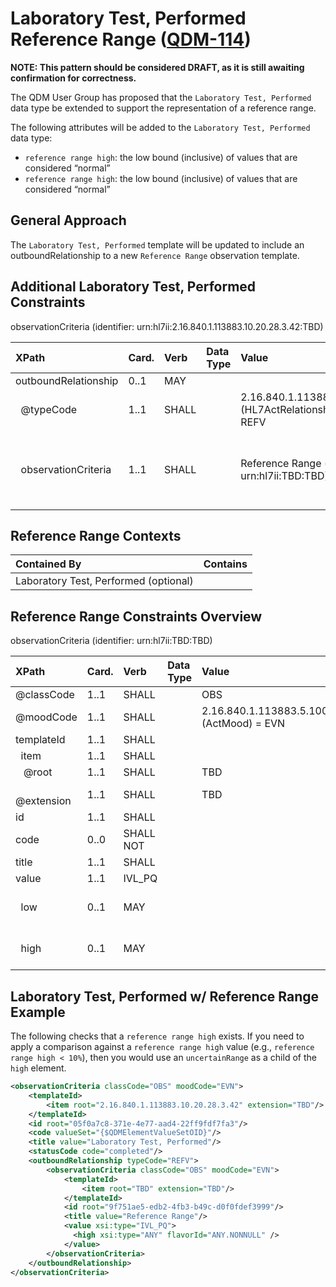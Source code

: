 Laboratory Test, Performed Reference Range ([QDM-114](http://jira.oncprojectracking.org/browse/QDM-114)\)
=========================================================================================================

**NOTE: This pattern should be considered DRAFT, as it is still awaiting confirmation for correctness.**

The QDM User Group has proposed that the `Laboratory Test, Performed` data type be extended to support the representation of a reference range.

The following attributes will be added to the `Laboratory Test, Performed` data type:

-	`reference range high`: the low bound (inclusive) of values that are considered “normal”
-	`reference range high`: the low bound (inclusive) of values that are considered “normal”

General Approach
----------------

The `Laboratory Test, Performed` template will be updated to include an outboundRelationship to a new `Reference Range` observation template.

Additional Laboratory Test, Performed Constraints
-------------------------------------------------

observationCriteria (identifier: urn:hl7ii:2.16.840.1.113883.10.20.28.3.42:TBD)

| XPath                      | Card. | Verb  | Data Type | Value                                                    | QDM Attribute                             |
|:---------------------------|:------|:------|:----------|:---------------------------------------------------------|:------------------------------------------|
| outboundRelationship       | 0..1  | MAY   |           |                                                          |                                           |
| &nbsp; @typeCode           | 1..1  | SHALL |           | 2.16.840.1.113883.5.1002 (HL7ActRelationshipType) = REFV |                                           |
| &nbsp; observationCriteria | 1..1  | SHALL |           | Reference Range (identifier: urn:hl7ii:TBD:TBD)          | reference range low, reference range high |

Reference Range Contexts
------------------------

| Contained By                          | Contains |
|:--------------------------------------|:---------|
| Laboratory Test, Performed (optional) |          |

Reference Range Constraints Overview
------------------------------------

observationCriteria (identifier: urn:hl7ii:TBD:TBD)

| XPath                   | Card. | Verb      | Data Type | Value                                    | QDM Attribute        |
|:------------------------|:------|:----------|:----------|:-----------------------------------------|:---------------------|
| @classCode              | 1..1  | SHALL     |           | OBS                                      |                      |
| @moodCode               | 1..1  | SHALL     |           | 2.16.840.1.113883.5.1001 (ActMood) = EVN |                      |
| templateId              | 1..1  | SHALL     |           |                                          |                      |
| &nbsp; item             | 1..1  | SHALL     |           |                                          |                      |
| &nbsp;&nbsp; @root      | 1..1  | SHALL     |           | TBD                                      |                      |
| &nbsp;&nbsp; @extension | 1..1  | SHALL     |           | TBD                                      |                      |
| id                      | 1..1  | SHALL     |           |                                          |                      |
| code                    | 0..0  | SHALL NOT |           |                                          |                      |
| title                   | 1..1  | SHALL     |           |                                          |                      |
| value                   | 1..1  | IVL_PQ    |           |                                          |                      |
| &nbsp; low              | 0..1  | MAY       |           |                                          | reference range low  |
| &nbsp; high             | 0..1  | MAY       |           |                                          | reference range high |

Laboratory Test, Performed w/ Reference Range Example
-----------------------------------------------------

The following checks that a `reference range high` exists. If you need to apply a comparison against a `reference range high` value (e.g., `reference range high < 10%`), then you would use an `uncertainRange` as a child of the `high` element.

```xml
<observationCriteria classCode="OBS" moodCode="EVN">
    <templateId>
        <item root="2.16.840.1.113883.10.20.28.3.42" extension="TBD"/>
    </templateId>
    <id root="05f0a7c8-371e-4e77-aad4-22ff9fdf7fa3"/>
    <code valueSet="{$QDMElementValueSetOID}"/>
    <title value="Laboratory Test, Performed"/>
    <statusCode code="completed"/>
    <outboundRelationship typeCode="REFV">
        <observationCriteria classCode="OBS" moodCode="EVN">
            <templateId>
                <item root="TBD" extension="TBD"/>
            </templateId>
            <id root="9f751ae5-edb2-4fb3-b49c-d0f0fdef3999"/>
            <title value="Reference Range"/>
            <value xsi:type="IVL_PQ">
              <high xsi:type="ANY" flavorId="ANY.NONNULL" />
            </value>
        </observationCriteria>
    </outboundRelationship>
</observationCriteria>
```

